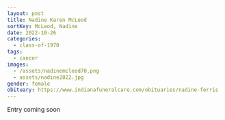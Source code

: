 ```yaml
---
layout: post
title: Nadine Karen McLeod
sortKey: McLeod, Nadine
date: 2022-10-26
categories:
  - class-of-1970
tags:
  - cancer
images:
  - /assets/nadinemcleod70.png
  - assets/nadine2022.jpg
gender: female
obituary: https://www.indianafuneralcare.com/obituaries/nadine-ferris
---
```

E﻿ntry coming soon